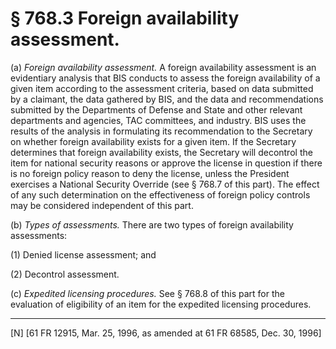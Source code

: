 # § 768.3   Foreign availability assessment.

(a) *Foreign availability assessment.* A foreign availability assessment is an evidentiary analysis that BIS conducts to assess the foreign availability of a given item according to the assessment criteria, based on data submitted by a claimant, the data gathered by BIS, and the data and recommendations submitted by the Departments of Defense and State and other relevant departments and agencies, TAC committees, and industry. BIS uses the results of the analysis in formulating its recommendation to the Secretary on whether foreign availability exists for a given item. If the Secretary determines that foreign availability exists, the Secretary will decontrol the item for national security reasons or approve the license in question if there is no foreign policy reason to deny the license, unless the President exercises a National Security Override (see § 768.7 of this part). The effect of any such determination on the effectiveness of foreign policy controls may be considered independent of this part.


(b) *Types of assessments.* There are two types of foreign availability assessments:


(1) Denied license assessment; and


(2) Decontrol assessment.


(c) *Expedited licensing procedures.* See § 768.8 of this part for the evaluation of eligibility of an item for the expedited licensing procedures.



---

[N] [61 FR 12915, Mar. 25, 1996, as amended at 61 FR 68585, Dec. 30, 1996]




